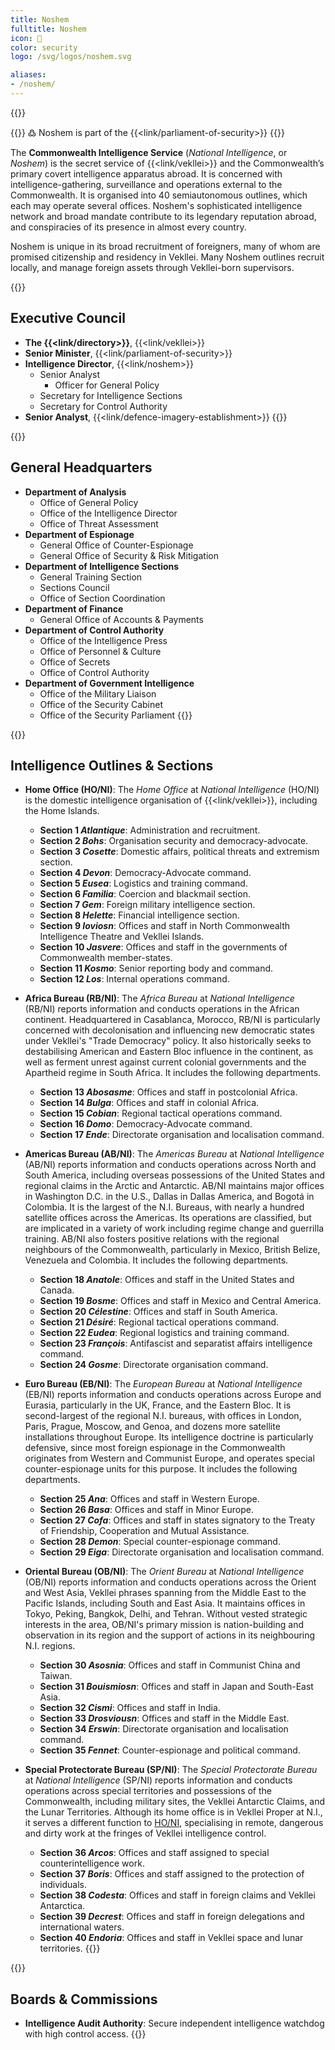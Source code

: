 ```yaml
---
title: Noshem
fulltitle: Noshem
icon: 🏹
color: security
logo: /svg/logos/noshem.svg

aliases:
- /noshem/
---
```

{{<threat-level>}}

{{<note>}}
߷ Noshem is part of the {{<link/parliament-of-security>}}
{{</note>}}

The <span class="fi fi-min-noshem fis"></span> **Commonwealth Intelligence Service** (*National Intelligence*, or *Noshem*) is the secret service of {{<link/vekllei>}} and the Commonwealth’s primary covert intelligence apparatus abroad. It is concerned with intelligence-gathering, surveillance and operations external to the Commonwealth. It is organised into 40 semiautonomous outlines, which each may operate several offices. Noshem's sophisticated intelligence network and broad mandate contribute to its legendary reputation abroad, and conspiracies of its presence in almost every country.

Noshem is unique in its broad recruitment of foreigners, many of whom are promised citizenship and residency in Vekllei. Many Noshem outlines recruit locally, and manage foreign assets through Vekllei-born supervisors.

{{<note panel>}}
## Executive Council

* **The {{<link/directory>}}**, {{<link/vekllei>}}
* **Senior Minister**, {{<link/parliament-of-security>}}
* **Intelligence Director**, {{<link/noshem>}}
	* Senior Analyst
		* Officer for General Policy
	* Secretary for Intelligence Sections
	* Secretary for Control Authority
* **Senior Analyst**, {{<link/defence-imagery-establishment>}}
{{</note>}}

{{<note panel>}}
## General Headquarters
* **Department of Analysis**
	* Office of General Policy
	* Office of the Intelligence Director
	* Office of Threat Assessment
* **Department of Espionage**
	* General Office of Counter-Espionage
	* General Office of Security & Risk Mitigation
* **Department of Intelligence Sections**
	* General Training Section
	* Sections Council
	* Office of Section Coordination
* **Department of Finance**
	* General Office of Accounts & Payments
* **Department of Control Authority**
	* Office of the Intelligence Press
	* Office of Personnel & Culture
	* Office of Secrets
	* Office of Control Authority
* **Department of Government Intelligence**
	* Office of the Military Liaison
	* Office of the Security Cabinet
	* Office of the Security Parliament
{{</note>}}

{{<note panel>}}
## Intelligence Outlines & Sections
* **Home Office (HO/NI)**: The *Home Office* at *National Intelligence* (HO/NI) is the domestic intelligence organisation of {{<link/vekllei>}}, including the Home Islands.

	* **Section 1 *Atlantique***: Administration and recruitment.
	* **Section 2 *Bohs***: Organisation security and democracy-advocate.
	* **Section 3 *Cosette***: Domestic affairs, political threats and extremism section.
	* **Section 4 *Devon***: Democracy-Advocate command.
	* **Section 5 *Eusea***: Logistics and training command.
	* **Section 6 *Familia***: Coercion and blackmail section.
	* **Section 7 *Gem***: Foreign military intelligence section.
	* **Section 8 *Helette***: Financial intelligence section.
	* **Section 9 *Ioviosn***: Offices and staff in North Commonwealth Intelligence Theatre and Vekllei Islands.
	* **Section 10 *Jasvere***: Offices and staff in the governments of Commonwealth member-states.
	* **Section 11 *Kosmo***: Senior reporting body and command.
	* **Section 12 *Los***: Internal operations command.

* **Africa Bureau (RB/NI)**: The *Africa Bureau* at *National Intelligence* (RB/NI) reports information and conducts operations in the African continent. Headquartered in Casablanca, Morocco, RB/NI is particularly concerned with decolonisation and influencing new democratic states under Vekllei's "Trade Democracy" policy. It also historically seeks to destabilising American and Eastern Bloc influence in the continent, as well as ferment unrest against current colonial governments and the Apartheid regime in South Africa. It includes the following departments.

	* **Section 13 *Abosasme***: Offices and staff in postcolonial Africa.
	* **Section 14 *Bulga***: Offices and staff in colonial Africa.
	* **Section 15 *Cobian***: Regional tactical operations command.
	* **Section 16 *Domo***: Democracy-Advocate command.
	* **Section 17 *Ende***: Directorate organisation and localisation command.

* **Americas Bureau (AB/NI)**: The *Americas Bureau* at *National Intelligence* (AB/NI) reports information and conducts operations across North and South America, including overseas possessions of the United States and regional claims in the Arctic and Antarctic. AB/NI maintains major offices in Washington D.C. in the U.S., Dallas in Dallas America, and Bogotá in Colombia. It is the largest of the N.I. Bureaus, with nearly a hundred satellite offices across the Americas. Its operations are classified, but are implicated in a variety of work including regime change and guerrilla training. AB/NI also fosters positive relations with the regional neighbours of the Commonwealth, particularly in Mexico, British Belize, Venezuela and Colombia. It includes the following departments.

	* **Section 18 *Anatole***: Offices and staff in the United States and Canada.
	* **Section 19 *Bosme***: Offices and staff in Mexico and Central America.
	* **Section 20 *Célestine***: Offices and staff in South America.
	* **Section 21 *Désiré***: Regional tactical operations command.
	* **Section 22 *Eudea***: Regional logistics and training command.
	* **Section 23 *François***: Antifascist and separatist affairs intelligence command.
	* **Section 24 *Gosme***: Directorate organisation command.

* **Euro Bureau (EB/NI)**: The *European Bureau* at *National Intelligence* (EB/NI) reports information and conducts operations across Europe and Eurasia, particularly in the UK, France, and the Eastern Bloc. It is second-largest of the regional N.I. bureaus, with offices in London, Paris, Prague, Moscow, and Genoa, and dozens more satellite installations throughout Europe. Its intelligence doctrine is particularly defensive, since most foreign espionage in the Commonwealth originates from Western and Communist Europe, and operates special counter-espionage units for this purpose. It includes the following departments.

	* **Section 25 *Ana***: Offices and staff in Western Europe.
	* **Section 26 *Basa***: Offices and staff in Minor Europe.
	* **Section 27 *Cofa***: Offices and staff in states signatory to the Treaty of Friendship, Cooperation and Mutual Assistance.
	* **Section 28 *Demon***: Special counter-espionage command.
	* **Section 29 *Eiga***: Directorate organisation and localisation command.

* **Oriental Bureau (OB/NI)**: The *Orient Bureau* at *National Intelligence* (OB/NI) reports information and conducts operations across the Orient and West Asia, Vekllei phrases spanning from the Middle East to the Pacific Islands, including South and East Asia. It maintains offices in Tokyo, Peking, Bangkok, Delhi, and Tehran. Without vested strategic interests in the area, OB/NI's primary mission is nation-building and observation in its region and the support of actions in its neighbouring N.I. regions.

	* **Section 30 *Asosnia***: Offices and staff in Communist China and Taiwan.
	* **Section 31 *Bouismiosn***: Offices and staff in Japan and South-East Asia.
	* **Section 32 *Cismi***: Offices and staff in India.
	* **Section 33 *Drosviousn***: Offices and staff in the Middle East.
	* **Section 34 *Erswin***: Directorate organisation and localisation command.
	* **Section 35 *Fennet***: Counter-espionage and political command.

* **Special Protectorate Bureau (SP/NI)**: The *Special Protectorate Bureau* at *National Intelligence* (SP/NI) reports information and conducts operations across special territories and possessions of the Commonwealth, including military sites, the Vekllei Antarctic Claims, and the Lunar Territories. Although its home office is in Vekllei Proper at N.I., it serves a different function to [HO/NI](/factbook/society/state/government/commonwealth/security/#home-office-honi), specialising in remote, dangerous and dirty work at the fringes of Vekllei intelligence control.

	* **Section 36 *Arcos***: Offices and staff assigned to special counterintelligence work.
	* **Section 37 *Boris***: Offices and staff assigned to the protection of individuals.
	* **Section 38 *Codesta***: Offices and staff in foreign claims and Vekllei Antarctica.
	* **Section 39 *Decrest***: Offices and staff in foreign delegations and international waters.
	* **Section 40 *Endoria***: Offices and staff in Vekllei space and lunar territories.
{{</note>}}

{{<note panel>}}
## Boards & Commissions

* **Intelligence Audit Authority**: Secure independent intelligence watchdog with high control access.
{{</note>}}